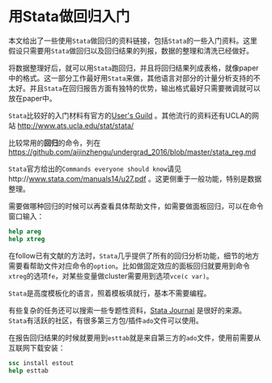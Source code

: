 # 用Stata做回归入门

本文给出了一些使用`Stata`做回归的资料链接，包括`Stata`的一些入门资料。这里假设只需要用`Stata`做回归以及回归结果的列报，数据的整理和清洗已经做好。

将数据整理好后，就可以用`Stata`跑回归，并且将回归结果列成表格，就像paper中的格式。这一部分工作最好用`Stata`来做，其他语言对部分的计量分析支持的不太好。并且`Stata`在回归报告方面有独特的优势，输出格式最好只需要微调就可以放在paper中。

`Stata`比较好的入门材料有官方的[User's Guild](http://www.stata.com/bookstore/users-guide/) 。其他流行的资料还有UCLA的网站
http://www.ats.ucla.edu/stat/stata/


比较常用的**回归**的命令，列在
https://github.com/aijinzhengu/undergrad_2016/blob/master/stata_reg.md

`Stata`官方给出的`Commands everyone should know`请见http://www.stata.com/manuals14/u27.pdf 。这更侧重于一般功能，特别是数据整理。


需要做哪种回归的时候可以再查看具体帮助文件，如需要做面板回归，可以在命令窗口输入：

```Stata
help areg
help xtreg
```

在follow已有文献的方法时，`Stata`几乎提供了所有的回归分析功能，细节的地方需要看帮助文件对应命令的`option`。比如做固定效应的面板回归就要用到命令`xtreg`的选项`fe`，对某些变量做cluster需要用到选项`vce(c var)`。

`Stata`是高度模板化的语言，照着模板填就行，基本不需要编程。

有些复杂的任务还可以搜索一些专题性资料，[Stata Journal](http://www.stata.com/bookstore/stata-journal/) 是很好的来源。`Stata`有活跃的社区，有很多第三方包/插件`ado`文件可以使用。

在报告回归结果的时候就要用到`esttab`就是来自第三方的`ado`文件，使用前需要从互联网下载安装：

```Stata
ssc install estout
help esttab    

```





